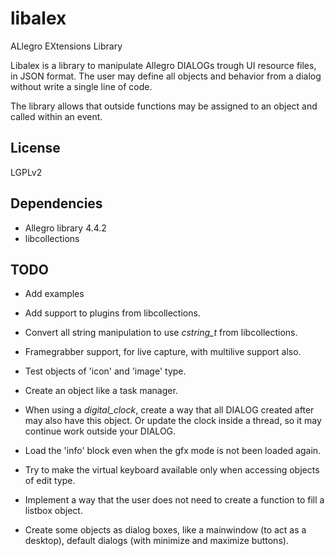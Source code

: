 # libalex

ALlegro EXtensions Library

Libalex is a library to manipulate Allegro DIALOGs trough UI resource files,
in JSON format. The user may define all objects and behavior from a dialog
without write a single line of code.

The library allows that outside functions may be assigned to an object and
called within an event.

## License

LGPLv2

## Dependencies

* Allegro library 4.4.2
* libcollections

## TODO

* Add examples

* Add support to plugins from libcollections.

* Convert all string manipulation to use *cstring_t* from libcollections.

* Framegrabber support, for live capture, with multilive support also.

* Test objects of 'icon' and 'image' type.

* Create an object like a task manager.

* When using a *digital_clock*, create a way that all DIALOG created after
  may also have this object. Or update the clock inside a thread, so it may
  continue work outside your DIALOG.

* Load the 'info' block even when the gfx mode is not been loaded again.

* Try to make the virtual keyboard available only when accessing objects of
  edit type.

* Implement a way that the user does not need to create a function to
  fill a listbox object.

* Create some objects as dialog boxes, like a mainwindow (to act as a desktop),
  default dialogs (with minimize and maximize buttons).

